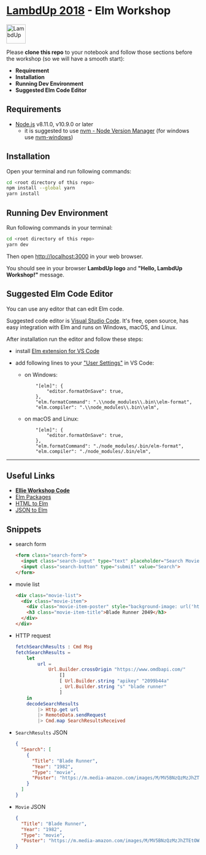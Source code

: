 # [LambdUp 2018](https://www.lambdup.io/) - Elm Workshop

<img class="navbar-brand__img" src="https://www.lambdup.io/assets/images/icons/pictogram.svg" alt="LambdUp" width=50 height=50 />

Please **clone this repo** to your notebook and follow those sections before the workshop (so we will have a smooth start):

- **Requirement**
- **Installation**
- **Running Dev Environment**
- **Suggested Elm Code Editor**

## Requirements

- [Node.js](https://nodejs.org/) v8.11.0, v10.9.0 or later
  - it is suggested to use [nvm - Node Version Manager](https://github.com/creationix/nvm) (for windows use [nvm-windows](https://github.com/coreybutler/nvm-windows))

## Installation

Open your terminal and run following commands:

```sh
cd <root directory of this repo>
npm install --global yarn
yarn install
```

## Running Dev Environment

Run following commands in your terminal:

```sh
cd <root directory of this repo>
yarn dev
```

Then open [http://localhost:3000](http://localhost:3000/) in your web browser.

You should see in your browser **LambdUp logo** and **"Hello, LambdUp Workshop!"** message.

## Suggested Elm Code Editor

You can use any editor that can edit Elm code.

Suggested code editor is [Visual Studio Code](https://code.visualstudio.com).
It's free, open source, has easy integration with Elm and runs on Windows, macOS, and Linux.

After installation run the editor and follow these steps:

- install [Elm extension for VS Code](https://marketplace.visualstudio.com/items?itemName=sbrink.elm)
- add following lines to your ["User Settings"](https://code.visualstudio.com/docs/getstarted/settings) in VS Code:

  - on Windows:

    ```
        "[elm]": {
            "editor.formatOnSave": true,
        },
        "elm.formatCommand": ".\\node_modules\\.bin\\elm-format",
        "elm.compiler": ".\\node_modules\\.bin\\elm",
    ```

  - on macOS and Linux:

    ```
        "[elm]": {
            "editor.formatOnSave": true,
        },
        "elm.formatCommand": "./node_modules/.bin/elm-format",
        "elm.compiler": "./node_modules/.bin/elm",
    ```

---

## Useful Links

- **[Ellie Workshop Code](https://ellie-app.com/3kgtd6VfnmBa1)**
- [Elm Packages](https://package.elm-lang.org/)
- [HTML to Elm](https://mbylstra.github.io/html-to-elm/)
- [JSON to Elm](https://noredink.github.io/json-to-elm/)

## Snippets

- search form

  ```html
  <form class="search-form">
    <input class="search-input" type="text" placeholder="Search Movies by Title">
    <input class="search-button" type="submit" value="Search">
  </form>
  ```

- movie list

  ```html
  <div class="movie-list">
    <div class="movie-item">
      <div class="movie-item-poster" style="background-image: url('https://m.media-amazon.com/images/M/MV5BNzA1Njg4NzYxOV5BMl5BanBnXkFtZTgwODk5NjU3MzI@._V1_SX300.jpg');"></div>
      <h3 class="movie-item-title">Blade Runner 2049</h3>
    </div>
  </div>
  ```

- HTTP request

  ```elm
  fetchSearchResults : Cmd Msg
  fetchSearchResults =
      let
          url =
              Url.Builder.crossOrigin "https://www.omdbapi.com/"
                  []
                  [ Url.Builder.string "apikey" "2099b44a"
                  , Url.Builder.string "s" "blade runner"
                  ]
      in
      decodeSearchResults
          |> Http.get url
          |> RemoteData.sendRequest
          |> Cmd.map SearchResultsReceived
  ```

- `SearchResults` JSON

  ```json
  {
    "Search": [
      {
        "Title": "Blade Runner",
        "Year": "1982",
        "Type": "movie",
        "Poster": "https://m.media-amazon.com/images/M/MV5BNzQzMzJhZTEtOWM4NS00MTdhLTg0YjgtMjM4MDRkZjUwZDBlXkEyXkFqcGdeQXVyNjU0OTQ0OTY@._V1_SX300.jpg"
      }
    ]
  }
  ```

- `Movie` JSON

  ```json
  {
    "Title": "Blade Runner",
    "Year": "1982",
    "Type": "movie",
    "Poster": "https://m.media-amazon.com/images/M/MV5BNzQzMzJhZTEtOWM4NS00MTdhLTg0YjgtMjM4MDRkZjUwZDBlXkEyXkFqcGdeQXVyNjU0OTQ0OTY@._V1_SX300.jpg"
  }
  ```
